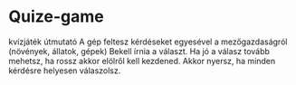 # Quize-game
kvízjáték útmutató
A gép feltesz kérdéseket egyesével a mezőgazdaságról (növények, állatok, gépek)
Bekell írnia a választ.
Ha jó a válasz tovább mehetsz, ha rossz akkor elölről kell kezdened.
Akkor nyersz, ha minden kérdésre helyesen válaszolsz. 
